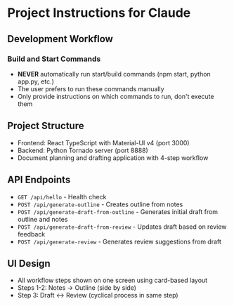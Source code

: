 # Project Instructions for Claude

## Development Workflow

### Build and Start Commands
- **NEVER** automatically run start/build commands (npm start, python app.py, etc.)
- The user prefers to run these commands manually
- Only provide instructions on which commands to run, don't execute them

## Project Structure
- Frontend: React TypeScript with Material-UI v4 (port 3000)
- Backend: Python Tornado server (port 8888)
- Document planning and drafting application with 4-step workflow

## API Endpoints
- `GET /api/hello` - Health check
- `POST /api/generate-outline` - Creates outline from notes
- `POST /api/generate-draft-from-outline` - Generates initial draft from outline and notes
- `POST /api/generate-draft-from-review` - Updates draft based on review feedback
- `POST /api/generate-review` - Generates review suggestions from draft

## UI Design
- All workflow steps shown on one screen using card-based layout
- Steps 1-2: Notes → Outline (side by side)
- Step 3: Draft ↔ Review (cyclical process in same step)
